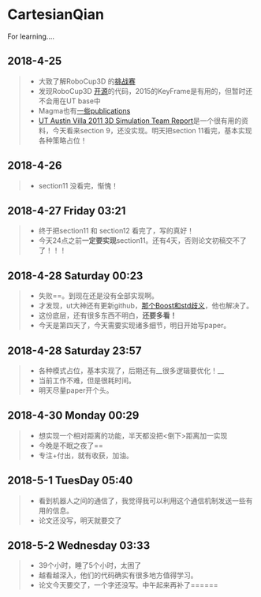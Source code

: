 # CartesianQian
For learning....

## 2018-4-25
> * 大致了解RoboCup3D 的[挑战赛](https://github.com/magmaOffenburg/magmaChallenge)
> * 发现RoboCup3D [开源](http://wiki.robocup.org/Soccer_Simulation_League/3DResources)的代码，2015的KeyFrame是有用的，但暂时还不会用在UT base中
> * Magma也有[一些publications](https://robocup.hs-offenburg.de/en/publications/)
> * [UT Austin Villa 2011 3D Simulation Team Report](http://www.cs.utexas.edu/~pstone/Papers/bib2html-links/AI1110-macalpine.pdf)是一个很有用的资料，今天看来section 9，还没实现。明天把section 11看完，基本实现各种策略占位！

## 2018-4-26
> * section11 没看完，惭愧！

## 2018-4-27 Friday 03:21
> * 终于把section11 和 section12 看完了，写的真好！
> * 今天24点之前**一定要实现**section11。还有4天，否则论文初稿交不了了！！！

## 2018-4-28 Saturday 00:23
> * 失败==。到现在还是没有全部实现啊。
> * 才发现，ut大神还有更新github，[那个Boost和std歧义](https://blog.csdn.net/fsdgsddaer/article/details/79948957)，他也解决了。
> * 这份底层，还有很多东西不明白，__还要多看！__
> * 今天是第四天了，今天需要实现诸多细节，明日开始写paper。

## 2018-4-28 Saturday 23:57
> * 各种模式占位，基本实现了，后期还有__很多逻辑要优化！__
> * 当前工作不难，但是很耗时间。
> * 明天尽量paper开个头。

## 2018-4-30 Monday 00:29
> * 想实现一个相对距离的功能，半天都没把&lt;倒下&gt;距离加一实现
> * 今晚是不眠之夜了==
> * 专注+付出，就有收获，加油。

## 2018-5-1 TuesDay 05:40
> * 看到机器人之间的通信了，我觉得我可以利用这个通信机制发送一些有用的信息。
> * 论文还没写，明天就要交了

## 2018-5-2 Wednesday 03:33
> * 39个小时，睡了5个小时，太困了
> * 越看越深入，他们的代码确实有很多地方值得学习。
> * 论文今天要交了，一个字还没写。中午起来再补了======

